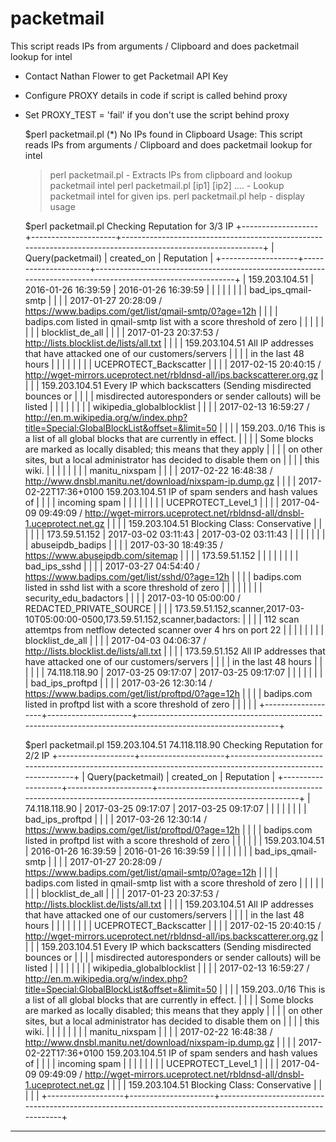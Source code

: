 # packetmail
This script reads IPs from arguments / Clipboard and does packetmail lookup for intel
- Contact Nathan Flower to get Packetmail API Key
- Configure PROXY details in code if script is called behind proxy
- Set PROXY_TEST = 'fail' if you don't use the script behind proxy

    $perl packetmail.pl 
    (*) No IPs found in Clipboard
    Usage:
    This script reads IPs from arguments / Clipboard and does packetmail lookup for intel

    >perl packetmail.pl 		       - Extracts IPs from clipboard and lookup packetmail intel
    >perl packetmail.pl [ip1] [ip2] ....   - Lookup packetmail intel for given ips.
    >perl packetmail.pl help          	- display usage
    
    $perl packetmail.pl 
    Checking Reputation for 3/3 IP
    +-------------------+---------------------+-------------------------------------------------------------------------------------------------------------+
    | Query(packetmail) | created_on          | Reputation                                                                                                  |
    +-------------------+---------------------+-------------------------------------------------------------------------------------------------------------+
    | 159.203.104.51    | 2016-01-26 16:39:59 | 2016-01-26 16:39:59                                                                                         |
    |                   |                     |                                                                                                             |
    |                   |                     | bad_ips_qmail-smtp                                                                                          |
    |                   |                     | 	2017-01-27 20:28:09 / https://www.badips.com/get/list/qmail-smtp/0?age=12h                                 |
    |                   |                     | 	badips.com listed in qmail-smtp list with a score threshold of zero                                        |
    |                   |                     |                                                                                                             |
    |                   |                     | blocklist_de_all                                                                                            |
    |                   |                     | 	2017-01-23 20:37:53 / http://lists.blocklist.de/lists/all.txt                                              |
    |                   |                     | 	159.203.104.51 All IP addresses that have attacked one of our customers/servers                            |
    |                   |                     | in the last 48 hours                                                                                        |
    |                   |                     |                                                                                                             |
    |                   |                     | UCEPROTECT_Backscatter                                                                                      |
    |                   |                     | 	2017-02-15 20:40:15 / http://wget-mirrors.uceprotect.net/rbldnsd-all/ips.backscatterer.org.gz              |
    |                   |                     | 	159.203.104.51 Every IP which backscatters (Sending misdirected bounces or                                 |
    |                   |                     | misdirected autoresponders or sender callouts) will be listed                                               |
    |                   |                     |                                                                                                             |
    |                   |                     | wikipedia_globalblocklist                                                                                   |
    |                   |                     | 	2017-02-13 16:59:27 / http://en.m.wikipedia.org/w/index.php?title=Special:GlobalBlockList&offset=&limit=50 |
    |                   |                     | 	159.203..0/16 This is a list of all global blocks that are currently in effect.                            |
    |                   |                     | Some blocks are marked as locally disabled; this means that they apply                                      |
    |                   |                     | on other sites, but a local administrator has decided to disable them on                                    |
    |                   |                     | this wiki.                                                                                                  |
    |                   |                     |                                                                                                             |
    |                   |                     | manitu_nixspam                                                                                              |
    |                   |                     | 	2017-02-22 16:48:38 / http://www.dnsbl.manitu.net/download/nixspam-ip.dump.gz                              |
    |                   |                     | 	2017-02-22T17:36+0100 159.203.104.51 IP of spam senders and hash values of                                 |
    |                   |                     | incoming spam                                                                                               |
    |                   |                     |                                                                                                             |
    |                   |                     | UCEPROTECT_Level_1                                                                                          |
    |                   |                     | 	2017-04-09 09:49:09 / http://wget-mirrors.uceprotect.net/rbldnsd-all/dnsbl-1.uceprotect.net.gz             |
    |                   |                     | 	159.203.104.51 Blocking Class: Conservative                                                                |
    |                   |                     |                                                                                                             |
    | 173.59.51.152     | 2017-03-02 03:11:43 | 2017-03-02 03:11:43                                                                                         |
    |                   |                     |                                                                                                             |
    |                   |                     | abuseipdb_badips                                                                                            |
    |                   |                     | 	2017-03-30 18:49:35 / https://www.abuseipdb.com/sitemap                                                    |
    |                   |                     | 	173.59.51.152                                                                                              |
    |                   |                     |                                                                                                             |
    |                   |                     | bad_ips_sshd                                                                                                |
    |                   |                     | 	2017-03-27 04:54:40 / https://www.badips.com/get/list/sshd/0?age=12h                                       |
    |                   |                     | 	badips.com listed in sshd list with a score threshold of zero                                              |
    |                   |                     |                                                                                                             |
    |                   |                     | security_edu_badactors                                                                                      |
    |                   |                     | 	2017-03-10 05:00:00 / REDACTED_PRIVATE_SOURCE                                                              |
    |                   |                     | 	173.59.51.152,scanner,2017-03-10T05:00:00-0500,173.59.51.152,scanner,badactors:                            |
    |                   |                     | 112 scan attemtps from netflow detected scanner over 4 hrs on port 22                                       |
    |                   |                     |                                                                                                             |
    |                   |                     | blocklist_de_all                                                                                            |
    |                   |                     | 	2017-04-03 04:06:37 / http://lists.blocklist.de/lists/all.txt                                              |
    |                   |                     | 	173.59.51.152 All IP addresses that have attacked one of our customers/servers                             |
    |                   |                     | in the last 48 hours                                                                                        |
    |                   |                     |                                                                                                             |
    | 74.118.118.90     | 2017-03-25 09:17:07 | 2017-03-25 09:17:07                                                                                         |
    |                   |                     |                                                                                                             |
    |                   |                     | bad_ips_proftpd                                                                                             |
    |                   |                     | 	2017-03-26 12:30:14 / https://www.badips.com/get/list/proftpd/0?age=12h                                    |
    |                   |                     | 	badips.com listed in proftpd list with a score threshold of zero                                           |
    |                   |                     |                                                                                                             |
    +-------------------+---------------------+-------------------------------------------------------------------------------------------------------------+
    
    $perl packetmail.pl 159.203.104.51 74.118.118.90
    Checking Reputation for 2/2 IP
    +-------------------+---------------------+-------------------------------------------------------------------------------------------------------------+
    | Query(packetmail) | created_on          | Reputation                                                                                                  |
    +-------------------+---------------------+-------------------------------------------------------------------------------------------------------------+
    | 74.118.118.90     | 2017-03-25 09:17:07 | 2017-03-25 09:17:07                                                                                         |
    |                   |                     |                                                                                                             |
    |                   |                     | bad_ips_proftpd                                                                                             |
    |                   |                     | 	2017-03-26 12:30:14 / https://www.badips.com/get/list/proftpd/0?age=12h                                    |
    |                   |                     | 	badips.com listed in proftpd list with a score threshold of zero                                           |
    |                   |                     |                                                                                                             |
    | 159.203.104.51    | 2016-01-26 16:39:59 | 2016-01-26 16:39:59                                                                                         |
    |                   |                     |                                                                                                             |
    |                   |                     | bad_ips_qmail-smtp                                                                                          |
    |                   |                     | 	2017-01-27 20:28:09 / https://www.badips.com/get/list/qmail-smtp/0?age=12h                                 |
    |                   |                     | 	badips.com listed in qmail-smtp list with a score threshold of zero                                        |
    |                   |                     |                                                                                                             |
    |                   |                     | blocklist_de_all                                                                                            |
    |                   |                     | 	2017-01-23 20:37:53 / http://lists.blocklist.de/lists/all.txt                                              |
    |                   |                     | 	159.203.104.51 All IP addresses that have attacked one of our customers/servers                            |
    |                   |                     | in the last 48 hours                                                                                        |
    |                   |                     |                                                                                                             |
    |                   |                     | UCEPROTECT_Backscatter                                                                                      |
    |                   |                     | 	2017-02-15 20:40:15 / http://wget-mirrors.uceprotect.net/rbldnsd-all/ips.backscatterer.org.gz              |
    |                   |                     | 	159.203.104.51 Every IP which backscatters (Sending misdirected bounces or                                 |
    |                   |                     | misdirected autoresponders or sender callouts) will be listed                                               |
    |                   |                     |                                                                                                             |
    |                   |                     | wikipedia_globalblocklist                                                                                   |
    |                   |                     | 	2017-02-13 16:59:27 / http://en.m.wikipedia.org/w/index.php?title=Special:GlobalBlockList&offset=&limit=50 |
    |                   |                     | 	159.203..0/16 This is a list of all global blocks that are currently in effect.                            |
    |                   |                     | Some blocks are marked as locally disabled; this means that they apply                                      |
    |                   |                     | on other sites, but a local administrator has decided to disable them on                                    |
    |                   |                     | this wiki.                                                                                                  |
    |                   |                     |                                                                                                             |
    |                   |                     | manitu_nixspam                                                                                              |
    |                   |                     | 	2017-02-22 16:48:38 / http://www.dnsbl.manitu.net/download/nixspam-ip.dump.gz                              |
    |                   |                     | 	2017-02-22T17:36+0100 159.203.104.51 IP of spam senders and hash values of                                 |
    |                   |                     | incoming spam                                                                                               |
    |                   |                     |                                                                                                             |
    |                   |                     | UCEPROTECT_Level_1                                                                                          |
    |                   |                     | 	2017-04-09 09:49:09 / http://wget-mirrors.uceprotect.net/rbldnsd-all/dnsbl-1.uceprotect.net.gz             |
    |                   |                     | 	159.203.104.51 Blocking Class: Conservative                                                                |
    |                   |                     |                                                                                                             |
    +-------------------+---------------------+-------------------------------------------------------------------------------------------------------------+

________________________________________________________________________________

